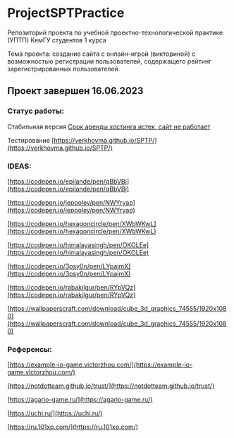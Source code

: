 # ProjectSPTPractice

Репозиторий проекта по учебной проектно-технологической практике (УПТП) КемГУ студентов 1 курса

Тема проекта: создание сайта с онлайн-игрой (викториной) с возможностью регистрации пользователей, содержащего рейтинг зарегистрированных пользователей.

## Проект завершен 16.06.2023

### Статус работы:

Стабильная версия [Срок аренды хостинга истек, сайт не работает](http://f0781709.xsph.ru)

Тестирование  [https://verkhovma.github.io/SPTP/](https://verkhovma.github.io/SPTP/)

### IDEAS:

[https://codepen.io/epilande/pen/qBbVBj](https://codepen.io/epilande/pen/qBbVBj)

[https://codepen.io/jepooley/pen/NWYryap](https://codepen.io/jepooley/pen/NWYryap)

[https://codepen.io/hexagoncircle/pen/XWbWKwL](https://codepen.io/hexagoncircle/pen/XWbWKwL)

[https://codepen.io/himalayasingh/pen/OKOLEe](https://codepen.io/himalayasingh/pen/OKOLEe)

[https://codepen.io/3psy0n/pen/LYpajmX](https://codepen.io/3psy0n/pen/LYpajmX)

[https://codepen.io/rabakilgur/pen/RYpVQz](https://codepen.io/rabakilgur/pen/RYpVQz)

[https://wallpaperscraft.com/download/cube_3d_graphics_74555/1920x1080](https://wallpaperscraft.com/download/cube_3d_graphics_74555/1920x1080)

### Референсы:

[https://example-io-game.victorzhou.com/](https://example-io-game.victorzhou.com/)

[https://notdotteam.github.io/trust/](https://notdotteam.github.io/trust/)

[https://agario-game.ru/](https://agario-game.ru/)

[https://uchi.ru/](https://uchi.ru/)

[https://ru.101xp.com/](https://ru.101xp.com/)
